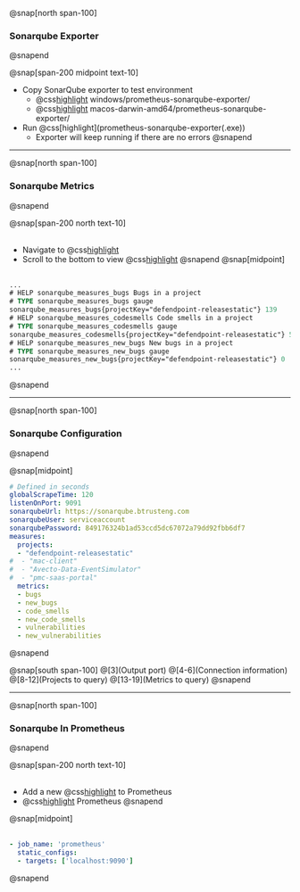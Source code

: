 @snap[north span-100]
### Sonarqube Exporter
@snapend

@snap[span-200 midpoint text-10]
- Copy SonarQube exporter to test environment
  - @css[highlight](Windows:) windows/prometheus-sonarqube-exporter/
  - @css[highlight](Mac:) macos-darwin-amd64/prometheus-sonarqube-exporter/
- Run @css[highlight](prometheus-sonarqube-exporter(.exe&#41;)
  - Exporter will keep running if there are no errors
@snapend

---
@snap[north span-100]
### Sonarqube Metrics
@snapend

@snap[span-200 north text-10]
<br><br>
- Navigate to @css[highlight](localhost:9091/metrics)
- Scroll to the bottom to view @css[highlight](metrics)
@snapend
@snap[midpoint]
<br><br>
```ps
...
# HELP sonarqube_measures_bugs Bugs in a project
# TYPE sonarqube_measures_bugs gauge
sonarqube_measures_bugs{projectKey="defendpoint-releasestatic"} 139
# HELP sonarqube_measures_codesmells Code smells in a project
# TYPE sonarqube_measures_codesmells gauge
sonarqube_measures_codesmells{projectKey="defendpoint-releasestatic"} 5203
# HELP sonarqube_measures_new_bugs New bugs in a project
# TYPE sonarqube_measures_new_bugs gauge
sonarqube_measures_new_bugs{projectKey="defendpoint-releasestatic"} 0
...
```
@snapend

---
@snap[north span-100]
### Sonarqube Configuration
@snapend

@snap[midpoint]
<br>
```yaml
# Defined in seconds
globalScrapeTime: 120
listenOnPort: 9091
sonarqubeUrl: https://sonarqube.btrusteng.com
sonarqubeUser: serviceaccount
sonarqubePassword: 849176324b1ad53ccd5dc67072a79dd92fbb6df7
measures:
  projects:
  - "defendpoint-releasestatic"
#  - "mac-client"
#  - "Avecto-Data-EventSimulator"
#  - "pmc-saas-portal"
  metrics:
  - bugs
  - new_bugs
  - code_smells
  - new_code_smells
  - vulnerabilities
  - new_vulnerabilities
```
@snapend

@snap[south span-100]
@[3](Output port)
@[4-6](Connection information)
@[8-12](Projects to query)
@[13-19](Metrics to query)
@snapend

---
@snap[north span-100]
### Sonarqube In Prometheus
@snapend

@snap[span-200 north text-10]
<br><br>
- Add a new @css[highlight](job) to Prometheus
- @css[highlight](Restart) Prometheus
@snapend

@snap[midpoint]
<br><br>
```yaml
- job_name: 'prometheus'
  static_configs:
  - targets: ['localhost:9090']
```
@snapend